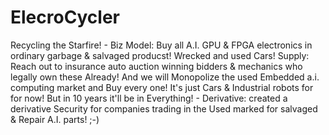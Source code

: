 # ElecroCycler
Recycling the Starfire! - Biz Model: Buy all A.I. GPU &amp; FPGA electronics in ordinary garbage &amp; salvaged producst! Wrecked and used Cars! Supply: Reach out to insurance auto auction winning bidders &amp; mechanics who legally own these Already! And we will Monopolize the used Embedded a.i. computing market and Buy every one! It's just Cars &amp; Industrial robots for for now! But in 10 years it'll be in Everything! - Derivative: created a derivative Security for  companies trading in the Used marked for salvaged &amp; Repair A.I. parts! ;-)
